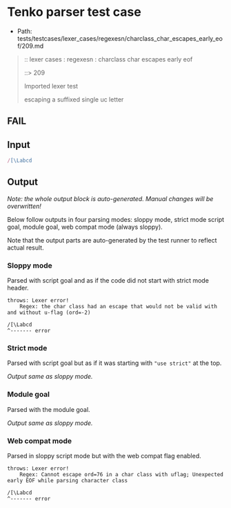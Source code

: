# Tenko parser test case

- Path: tests/testcases/lexer_cases/regexesn/charclass_char_escapes_early_eof/209.md

> :: lexer cases : regexesn : charclass char escapes early eof
>
> ::> 209
>
> Imported lexer test
>
> escaping a suffixed single uc letter

## FAIL

## Input

`````js
/[\Labcd
`````

## Output

_Note: the whole output block is auto-generated. Manual changes will be overwritten!_

Below follow outputs in four parsing modes: sloppy mode, strict mode script goal, module goal, web compat mode (always sloppy).

Note that the output parts are auto-generated by the test runner to reflect actual result.

### Sloppy mode

Parsed with script goal and as if the code did not start with strict mode header.

`````
throws: Lexer error!
    Regex: the char class had an escape that would not be valid with and without u-flag (ord=-2)

/[\Labcd
^------- error
`````

### Strict mode

Parsed with script goal but as if it was starting with `"use strict"` at the top.

_Output same as sloppy mode._

### Module goal

Parsed with the module goal.

_Output same as sloppy mode._

### Web compat mode

Parsed in sloppy script mode but with the web compat flag enabled.

`````
throws: Lexer error!
    Regex: Cannot escape ord=76 in a char class with uflag; Unexpected early EOF while parsing character class

/[\Labcd
^------- error
`````

